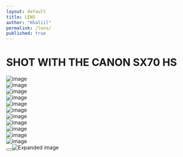 ```yaml
---
layout: default
title: LENS
author: "Khaliil"
permalink: /lens/
published: true
---
```


<div class="dh2ll__content">
<h1>SHOT WITH THE CANON SX70 HS</h1>
<div class="dh2ll__gallery">
<div class="sx70__container"><img src="https://pub-7302578c362b4844b5ef4d1fcdc92c80.r2.dev/IMG_0249.jpeg" loading="lazy" decoding="async" alt="image" class="sx70__image"></div>
<div class="sx70__container"><img src="https://pub-7302578c362b4844b5ef4d1fcdc92c80.r2.dev/IMG_0244.jpeg" loading="lazy" decoding="async" alt="image" class="sx70__image"></div>
<div class="sx70__container"><img src="https://pub-7302578c362b4844b5ef4d1fcdc92c80.r2.dev/IMG_0180.jpeg" loading="lazy" decoding="async" alt="image" class="sx70__image"></div>
<div class="sx70__container"><img src="https://pub-7302578c362b4844b5ef4d1fcdc92c80.r2.dev/IMG_0178.jpeg" loading="lazy" decoding="async" alt="image" class="sx70__image"></div>
<div class="sx70__container"><img src="https://pub-7302578c362b4844b5ef4d1fcdc92c80.r2.dev/IMG_0134.jpeg" loading="lazy" decoding="async" alt="image" class="sx70__image"></div>
<div class="sx70__container"><img src="https://pub-7302578c362b4844b5ef4d1fcdc92c80.r2.dev/IMG_0133.jpeg" loading="lazy" decoding="async" alt="image" class="sx70__image"></div>
<div class="sx70__container"><img src="https://pub-7302578c362b4844b5ef4d1fcdc92c80.r2.dev/IMG_0131.jpeg" loading="lazy" decoding="async" alt="image" class="sx70__image"></div>
<div class="sx70__container"><img src="https://pub-7302578c362b4844b5ef4d1fcdc92c80.r2.dev/IMG_0129.jpeg" loading="lazy" decoding="async" alt="image" class="sx70__image"></div>
<div class="sx70__container"><img src="https://pub-7302578c362b4844b5ef4d1fcdc92c80.r2.dev/IMG_0128.jpeg" loading="lazy" decoding="async" alt="image" class="sx70__image"></div>
<div class="sx70__container"><img src="https://pub-7302578c362b4844b5ef4d1fcdc92c80.r2.dev/IMG_0110.jpeg" loading="lazy" decoding="async" alt="image" class="sx70__image"></div>
<div class="sx70__container"><img src="https://pub-7302578c362b4844b5ef4d1fcdc92c80.r2.dev/IMG_0101.jpeg" loading="lazy" decoding="async" alt="image" class="sx70__image"></div>
</div>
</div>
<div class="image-overlay" id="imageOverlay"><button title="Close overlay" type="button" tabindex="0" aria-label="Close" class="close-btn"><svg viewBox="0 0 24 24" fill="CurrentColor"><path d="M18.3 5.71a1 1 0 0 0-1.42 0L12 10.59 7.11 5.7A1 1 0 0 0 5.7 7.11L10.59 12l-4.89 4.89a1 1 0 1 0 1.41 1.41L12 13.41l4.89 4.89a1 1 0 0 0 1.41-1.41L13.41 12l4.89-4.89a1 1 0 0 0 0-1.4z"/></svg></button><img id="overlayImage" src="" alt="Expanded image"></div>
